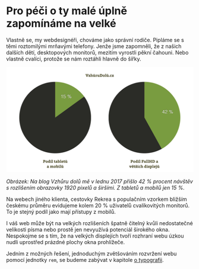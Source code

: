 # Pro péči o ty malé úplně zapomínáme na velké

Vlastně se, my webdesignéři, chováme jako správní rodiče. Pipláme se s těmi roztomilými mrňavými telefony. Jenže jsme zapomněli, že z našich dalších dětí, desktopových monitorů, mezitím vyrostli pěkní čahouni. Nebo vlastně cvalíci, protože se nám roztáhli hlavně do šířky.

![Vzhůru dolů: podíl velkých a malých displejů](dist/images/original/vdwd/vzhurudolu-podil-velkych.jpg)

*Obrázek: Na blog Vzhůru dolů mě v lednu 2017 přišlo 42 % procent návštěv s rozlišením obrazovky 1920 pixelů a širšími. Z tabletů a mobilů jen 15 %.* 

Na webech jiného klienta, cestovky Rekrea s populačním vzorkem bližším českému průměru evidujeme kolem 20 % uživatelů cvalíkovitých monitorů. To je stejný podíl jako mají přístupy z mobilů.

I váš web může být na velkých rozlišeních špatně čitelný kvůli nedostatečné velikosti písma nebo prostě jen nevyužívá potenciál širokého okna. Nespokojme se s tím, že na velkých displejích tvoří rozhraní webu úzkou nudli uprostřed prázdné plochy okna prohlížeče.

Jedním z možných řešení, jednoduchým zvětšováním rozvržení webu pomocí jednotky `rem`, se budeme zabývat v kapitole [o typografii](kap-typografie.md).
